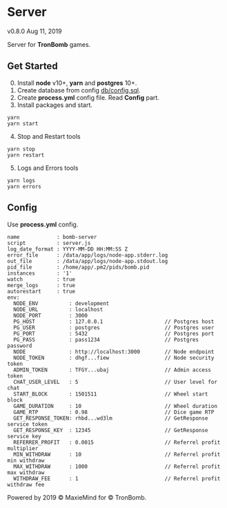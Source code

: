 # Server
v0.8.0 Aug 11, 2019

Server for **TronBomb** games.

## Get Started

0. Install **node** v10+, **yarn** and **postgres** 10+.
1. Create database from config [db/config.sql](./db/config.sql).
2. Create **process.yml** config file. Read **Config** part.
3. Install packages and start.
```
yarn
yarn start
```
4. Stop and Restart tools
```
yarn stop
yarn restart
```
5. Logs and Errors tools
```
yarn logs
yarn errors
```

## Config

Use **process.yml** config.

```
name            : bomb-server
script          : server.js
log_date_format : YYYY-MM-DD HH:MM:SS Z
error_file      : /data/app/logs/node-app.stderr.log
out_file        : /data/app/logs/node-app.stdout.log
pid_file        : /home/app/.pm2/pids/bomb.pid
instances       : '1'
watch           : true
merge_logs      : true
autorestart     : true
env:
  NODE_ENV          : development
  NODE_URL          : localhost
  NODE_PORT         : 3000
  PG_HOST           : 127.0.0.1                    // Postgres host
  PG_USER           : postgres                     // Postgres user
  PG_PORT           : 5432                         // Postgres port
  PG_PASS           : pass1234                     // Postgres password
  NODE              : http://localhost:3000        // Node endpoint
  NODE_TOKEN        : dhgf...fiew                  // Node security token
  ADMIN_TOKEN       : TFGY...ubaj                  // Admin access token
  CHAT_USER_LEVEL   : 5                            // User level for chat
  START_BLOCK       : 1501511                      // Wheel start block
  GAME_DURATION     : 10                           // Wheel duration
  GAME_RTP          : 0.98                         // Dice game RTP
  GET_RESPONSE_TOKEN: rhbd...wd3lm                 // GetResponse service token
  GET_RESPONSE_KEY  : 12345                        // GetResponse service key
  REFERRER_PROFIT   : 0.0015                       // Referrel profit multiplier
  MIN_WITHDRAW      : 10                           // Referrel profit min withdraw
  MAX_WITHDRAW      : 1000                         // Referrel profit max withdraw
  WITHDRAW_FEE      : 1                            // Referrel profit withdraw fee
```

Powered by 2019 © MaxieMind for © TronBomb.
